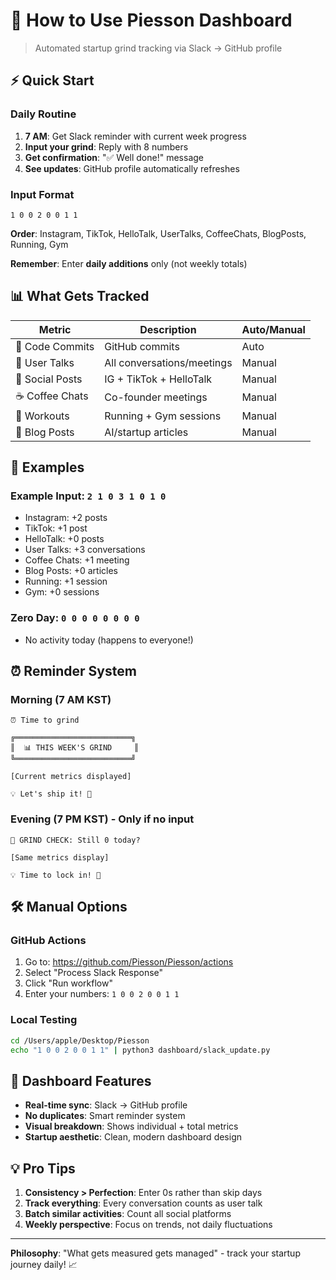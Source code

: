 # 🚀 How to Use Piesson Dashboard

> Automated startup grind tracking via Slack → GitHub profile

## ⚡ Quick Start

### Daily Routine
1. **7 AM**: Get Slack reminder with current week progress
2. **Input your grind**: Reply with 8 numbers
3. **Get confirmation**: "✅ Well done!" message
4. **See updates**: GitHub profile automatically refreshes

### Input Format
```
1 0 0 2 0 0 1 1
```
**Order**: Instagram, TikTok, HelloTalk, UserTalks, CoffeeChats, BlogPosts, Running, Gym

**Remember**: Enter **daily additions** only (not weekly totals)

## 📊 What Gets Tracked

| Metric | Description | Auto/Manual |
|--------|-------------|-------------|
| 🚀 Code Commits | GitHub commits | Auto |
| 💬 User Talks | All conversations/meetings | Manual |
| 📱 Social Posts | IG + TikTok + HelloTalk | Manual |
| ☕ Coffee Chats | Co-founder meetings | Manual |
| 🏃 Workouts | Running + Gym sessions | Manual |
| 📝 Blog Posts | AI/startup articles | Manual |

## 🎯 Examples

### Example Input: `2 1 0 3 1 0 1 0`
- Instagram: +2 posts
- TikTok: +1 post
- HelloTalk: +0 posts
- User Talks: +3 conversations
- Coffee Chats: +1 meeting
- Blog Posts: +0 articles
- Running: +1 session
- Gym: +0 sessions

### Zero Day: `0 0 0 0 0 0 0 0`
- No activity today (happens to everyone!)

## ⏰ Reminder System

### Morning (7 AM KST)
```
⏰ Time to grind

╔══════════════════════════╗
║  📊 THIS WEEK'S GRIND     ║
╚══════════════════════════╝

[Current metrics displayed]

💡 Let's ship it! 🚀
```

### Evening (7 PM KST) - Only if no input
```
🚨 GRIND CHECK: Still 0 today?

[Same metrics display]

💡 Time to lock in! 💪
```

## 🛠️ Manual Options

### GitHub Actions
1. Go to: https://github.com/Piesson/Piesson/actions
2. Select "Process Slack Response"
3. Click "Run workflow"
4. Enter your numbers: `1 0 0 2 0 0 1 1`

### Local Testing
```bash
cd /Users/apple/Desktop/Piesson
echo "1 0 0 2 0 0 1 1" | python3 dashboard/slack_update.py
```

## 🎨 Dashboard Features

- **Real-time sync**: Slack → GitHub profile
- **No duplicates**: Smart reminder system
- **Visual breakdown**: Shows individual + total metrics
- **Startup aesthetic**: Clean, modern dashboard design

## 💡 Pro Tips

1. **Consistency > Perfection**: Enter 0s rather than skip days
2. **Track everything**: Every conversation counts as user talk
3. **Batch similar activities**: Count all social platforms
4. **Weekly perspective**: Focus on trends, not daily fluctuations

---

**Philosophy**: "What gets measured gets managed" - track your startup journey daily! 📈